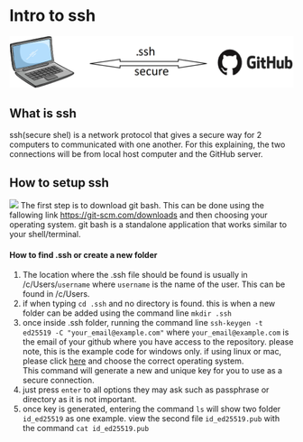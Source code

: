 # Intro to ssh
<img src="./images/img.png" />

## What is ssh
ssh(secure shel) is a network protocol that gives a secure way for 2 computers to communicated with one another. For this explaining, the two connections will be from local host computer and the GitHub server.
## How to setup ssh
<img src="https://1v5ymx3zt3y73fq5gy23rtnc-wpengine.netdna-ssl.com/wp-content/uploads/2021/07/GitBashLogo.jpg"/> The first step is to download git bash. This can be done using the fallowing link https://git-scm.com/downloads and then choosing your operating system.
git bash is a standalone application that works similar to your shell/terminal. 

#### How to find .ssh or create a new folder
1. The location where the .ssh file should be found is usually in /c/Users/`username` where `username` is the name of the user. This can be found in /c/Users.
2. if when typing `cd .ssh` and no directory is found. this is when a new folder can be added using the command line `mkdir .ssh`
3. once inside .ssh folder, running the command line `ssh-keygen -t ed25519 -C "your_email@example.com"` where `your_email@example.com` is the email of your github where you have access to the repository. please note, this is the example code for windows only. if using linux or mac, please click <a href="https://docs.github.com/en/authentication/connecting-to-github-with-ssh/generating-a-new-ssh-key-and-adding-it-to-the-ssh-agent#adding-your-ssh-key-to-the-ssh-agent"> here</a> and choose the correct operating system. <br/>This command will generate a new and unique key for you to use as a secure connection.
4. just press `enter` to all options they may ask such as passphrase or directory as it is not important. 
5. once key is generated, entering the command `ls` will show two folder `id_ed25519` as one example. view the second file `id_ed25519.pub` with the command `cat id_ed25519.pub`